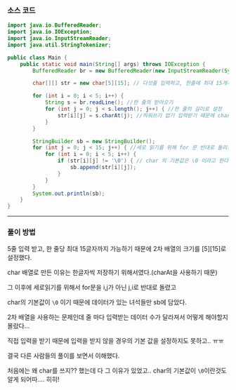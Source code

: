 ### 소스 코드
```java
import java.io.BufferedReader;
import java.io.IOException;
import java.io.InputStreamReader;
import java.util.StringTokenizer;

public class Main {
    public static void main(String[] args) throws IOException {
        BufferedReader br = new BufferedReader(new InputStreamReader(System.in)); // 기본적으로 enter 를 경계로 인식한다.

        char[][] str = new char[5][15]; // 다섯줄 입력하고, 한줄에 최대 15개까지 입력

        for (int i = 0; i < 5; i++) {
            String s = br.readLine(); //한 줄의 받아오기
            for (int j = 0; j < s.length(); j++) { //한 줄의 길이로 설정
                str[i][j] = s.charAt(j); //띄워쓰기 없기 입력받기 때문에 charAt 사용
            }
        }

        StringBuilder sb = new StringBuilder();
        for (int j = 0; j < 15; j++) { //세로 읽기를 위해 for 문 반대로 돌리기
            for (int i = 0; i < 5; i++) {
                if (str[i][j] != '\0') { // char 의 기본값은 \0 이라고 한다. 15까지 반복하기 때문에 기본값이 아닌 즉 값이 들어있는 데이터만 sb에 추가
                    sb.append(str[i][j]);
                }
            }
        }
        System.out.println(sb);
    }
}
```

---

### 풀이 방법
5줄 입력 받고, 한 줄당 최대 15글자까지 가능하기 때문에 2차 배열의 크기를 [5][15]로 설정했다.

char 배열로 만든 이유는 한글자씩 저장하기 위해서였다.(charAt을 사용하기 때문)

그 이후에 세로읽기를 위해서 for문을 i,j가 아닌 j,i로 반대로 돌렸고

char의 기본값이 `\0` 이기 때문에 데이터가 있는 녀석들만 sb에 담았다.

2차 배열을 사용하는 문제인데 줄 마다 입력받는 데이터 수가 달라져서 어떻게 해야할지 몰랐다...

직접 입력을 받기 때문에 입력을 받지 않을 경우의 기본 값을 설정하지도 못하고.. ㅠㅠ 

결국 다른 사람들의 풀이를 보면서 이해했다.

처음에는 왜 char를 쓰지?? 했는데 다 그 이유가 있었고.. char의 기본값이 `\0`이란것도 알게 되어따.... 히히!
